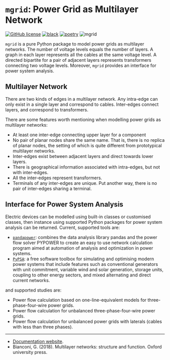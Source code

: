 # `mgrid`: Power Grid as Multilayer Network

[![GitHub license](https://img.shields.io/github/license/edxu96/mgrid)](./LICENSE) [![black](https://img.shields.io/badge/code%20style-black-000000.svg)](https://github.com/psf/black) [![poetry](https://img.shields.io/badge/PyPM-poetry-5975aa)](https://python-poetry.org) ![mgrid](https://github.com/edxu96/mgrid/workflows/mgrid/badge.svg?branch=main)

`mgrid` is a pure Python package to model power grids as multilayer
networks. The number of voltage levels equals the number of layers. A
graph in each layer represents all the cables at the same voltage level.
A directed bipartite for a pair of adjacent layers represents
transformers connecting two voltage levels. Moreover, `mgrid` provides
an interface for power system analysis.

## Multilayer Network

There are two kinds of edges in a multilayer network. Any intra-edge can
only exist in a single layer and correspond to cables. Inter-edges
connect layers, and correspond to transformers.

There are some features worth mentioning when modelling power grids as
multilayer networks:

- At least one inter-edge connecting upper layer for a component
- No pair of planar nodes share the same name. That is, there is no
  replica of planar nodes, the setting of which is quite different from
  prototypical multilayer networks.
- Inter-edges exist between adjacent layers and direct towards lower
  layers.
- There is geographical information associated with intra-edges, but not
  with inter-edges.
- All the inter-edges represent transformers.
- Terminals of any inter-edges are unique. Put another way, there is no
  pair of inter-edges sharing a terminal.

## Interface for Power System Analysis

Electric devices can be modelled using built-in classes or customised
classes, then instance using supported Python packages for power system
analysis can be returned. Current, supported tools are:

- [`pandapower`](https://pandapower.readthedocs.io/en/stable/): combines
  the data analysis library pandas and the power flow solver PYPOWER to
  create an easy to use network calculation program aimed at automation
  of analysis and optimization in power systems.
- [`PyPSA`](https://pypsa.readthedocs.io/en/latest/index.html): a free
  software toolbox for simulating and optimising modern power systems
  that include features such as conventional generators with unit
  commitment, variable wind and solar generation, storage units,
  coupling to other energy sectors, and mixed alternating and direct
  current networks.

and supported studies are:

- Power flow calculation based on one-line-equivalent models for
  three-phase-four-wire power grids.
- Power flow calculation for unbalanced three-phase-four-wire power
  grids.
- Power flow calculation for unbalanced power grids with laterals
  (cables with less than three phases).

---

- [Documentation website](https://edxu96.github.io/mgrid/).
- Bianconi, G. (2018). Multilayer networks: structure and function.
  Oxford university press.
